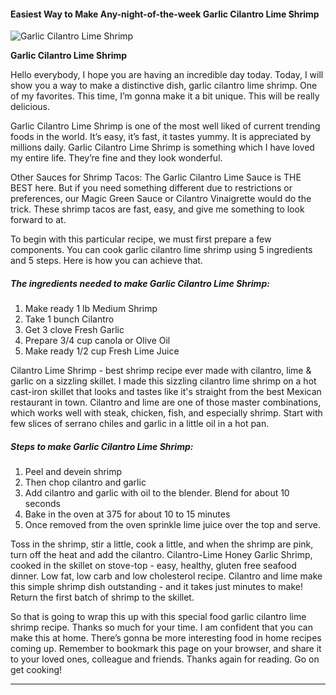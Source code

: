             

#### Easiest Way to Make Any-night-of-the-week Garlic Cilantro Lime Shrimp

![Garlic Cilantro Lime Shrimp](https://img-global.cpcdn.com/recipes/4741677353271296/751x532cq70/garlic-cilantro-lime-shrimp-recipe-main-photo.jpg)

**Garlic Cilantro Lime Shrimp**

Hello everybody, I hope you are having an incredible day today. Today, I will show you a way to make a distinctive dish, garlic cilantro lime shrimp. One of my favorites. This time, I’m gonna make it a bit unique. This will be really delicious.

Garlic Cilantro Lime Shrimp is one of the most well liked of current trending foods in the world. It’s easy, it’s fast, it tastes yummy. It is appreciated by millions daily. Garlic Cilantro Lime Shrimp is something which I have loved my entire life. They’re fine and they look wonderful.

Other Sauces for Shrimp Tacos: The Garlic Cilantro Lime Sauce is THE BEST here. But if you need something different due to restrictions or preferences, our Magic Green Sauce or Cilantro Vinaigrette would do the trick. These shrimp tacos are fast, easy, and give me something to look forward to at.

To begin with this particular recipe, we must first prepare a few components. You can cook garlic cilantro lime shrimp using 5 ingredients and 5 steps. Here is how you can achieve that.

##### The ingredients needed to make Garlic Cilantro Lime Shrimp:

1.  Make ready 1 lb Medium Shrimp
2.  Take 1 bunch Cilantro
3.  Get 3 clove Fresh Garlic
4.  Prepare 3/4 cup canola or Olive Oil
5.  Make ready 1/2 cup Fresh Lime Juice

Cilantro Lime Shrimp - best shrimp recipe ever made with cilantro, lime & garlic on a sizzling skillet. I made this sizzling cilantro lime shrimp on a hot cast-iron skillet that looks and tastes like it's straight from the best Mexican restaurant in town. Cilantro and lime are one of those master combinations, which works well with steak, chicken, fish, and especially shrimp. Start with few slices of serrano chiles and garlic in a little oil in a hot pan.

##### Steps to make Garlic Cilantro Lime Shrimp:

1.  Peel and devein shrimp
2.  Then chop cilantro and garlic
3.  Add cilantro and garlic with oil to the blender. Blend for about 10 seconds
4.  Bake in the oven at 375 for about 10 to 15 minutes
5.  Once removed from the oven sprinkle lime juice over the top and serve.

Toss in the shrimp, stir a little, cook a little, and when the shrimp are pink, turn off the heat and add the cilantro. Cilantro-Lime Honey Garlic Shrimp, cooked in the skillet on stove-top - easy, healthy, gluten free seafood dinner. Low fat, low carb and low cholesterol recipe. Cilantro and lime make this simple shrimp dish outstanding - and it takes just minutes to make! Return the first batch of shrimp to the skillet.

So that is going to wrap this up with this special food garlic cilantro lime shrimp recipe. Thanks so much for your time. I am confident that you can make this at home. There’s gonna be more interesting food in home recipes coming up. Remember to bookmark this page on your browser, and share it to your loved ones, colleague and friends. Thanks again for reading. Go on get cooking!

* * *